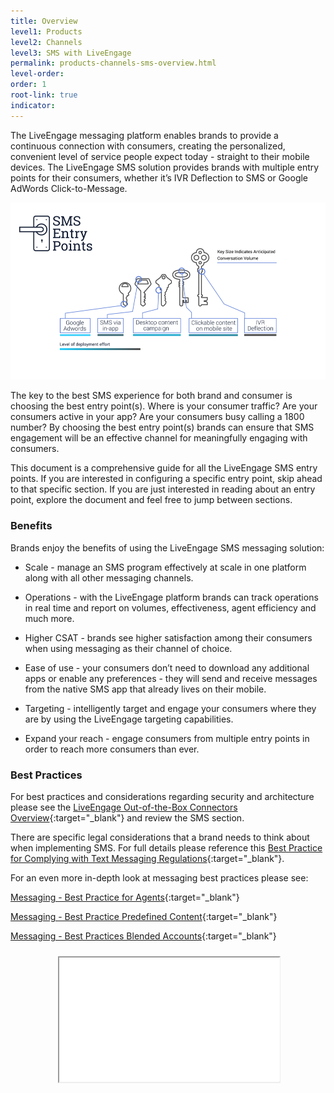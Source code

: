 ```yaml
---
title: Overview
level1: Products
level2: Channels
level3: SMS with LiveEngage
permalink: products-channels-sms-overview.html
level-order:
order: 1
root-link: true
indicator:
---
```

The LiveEngage messaging platform enables brands to provide a continuous connection with consumers, creating the personalized, convenient level of service people expect today - straight to their mobile devices. The LiveEngage SMS solution provides brands with multiple entry points for their consumers, whether it’s IVR Deflection to SMS or Google AdWords Click-to-Message.

![IntroKeys](img/introductionkeys.png)

The key to the best SMS experience for both brand and consumer is choosing the best entry point(s). Where is your consumer traffic? Are your consumers active in your app? Are your consumers busy calling a 1800 number? By choosing the best entry point(s) brands can ensure that SMS engagement will be an effective channel for meaningfully engaging with consumers.

This document is a comprehensive guide for all the LiveEngage SMS entry points. If you are interested in configuring a specific entry point, skip ahead to that specific section. If you are just interested in reading about an entry point, explore the document and feel free to jump between sections.

### Benefits

Brands enjoy the benefits of using the LiveEngage SMS messaging solution:

* Scale - manage an SMS program effectively at scale in one platform along with all other messaging channels.

* Operations - with the LiveEngage platform brands can track operations in real time and report on volumes, effectiveness, agent efficiency and much more.

* Higher CSAT - brands see higher satisfaction among their consumers when using messaging as their channel of choice.

* Ease of use - your consumers don’t need to download any additional apps or enable any preferences - they will send and receive messages from the native SMS app that already lives on their mobile.

* Targeting - intelligently target and engage your consumers where they are by using the LiveEngage targeting capabilities.

* Expand your reach - engage consumers from multiple entry points in order to reach more consumers than ever.

### Best Practices

For best practices and considerations regarding security and architecture please see the [LiveEngage Out-of-the-Box Connectors Overview](https://s3-eu-west-1.amazonaws.com/ce-sr/CA/Messaging/Out+of+the+box+connectors+overview.pdf){:target="_blank"} and review the SMS section.

There are specific legal considerations that a brand needs to think about when implementing SMS. For full details please reference this [Best Practice for Complying with Text Messaging Regulations](http://s3-eu-west-1.amazonaws.com/ce-sr/CA/Messaging/Best+Practices+for+Complying+with+Text+Messaging+Regulations.pdf){:target="_blank"}.

For an even more in-depth look at messaging best practices please see:

[Messaging - Best Practice for Agents](https://s3-eu-west-1.amazonaws.com/ce-sr/CA/Messaging/Messaging+Best+Practice+for+Agents.pdf){:target="_blank"}

[Messaging - Best Practice Predefined Content](https://s3-eu-west-1.amazonaws.com/ce-sr/CA/Messaging/Messaging+Best+Practice+Predefined+content.pdf){:target="_blank"}

[Messaging - Best Practices Blended Accounts](https://docs.google.com/document/d/1L3xuUPw5Zz3bZNX-ymTRZTNsLwKEcWA6ZrdCusKXVHY/edit){:target="_blank"}

<div style="display: block; position: relative; max-width: 70%;margin:0 auto;"><div style="padding-top: 56.25%;"><iframe src="//players.brightcove.net/902047215001/default_default/index.html?videoId=5275421544001" allowfullscreen webkitallowfullscreen mozallowfullscreen style="width: 100%; height: 100%; position: absolute; top: 10px; bottom: 0px; right: 0px; left: 0px;"></iframe></div></div>
